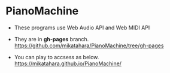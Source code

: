 # PianoMachine
- These programs use Web Audio API and Web MIDI API
- They are in <b>gh-pages</b> branch.
https://github.com/mikatahara/PianoMachine/tree/gh-pages

- You can play to accsess as below. 
https://mikatahara.github.io/PianoMachine/
